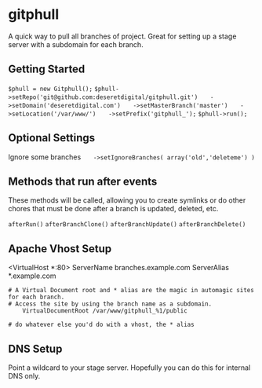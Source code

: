 gitphull
========

A quick way to pull all branches of project. Great for setting up a stage server with a subdomain for each branch.

Getting Started
--------

`$phull = new Gitphull();`
`$phull->setRepo('git@github.com:deseretdigital/gitphull.git')`
`   ->setDomain('deseretdigital.com')`
`   ->setMasterBranch('master')`
`   ->setLocation('/var/www/')`
`   ->setPrefix('gitphull_');`
`$phull->run();`

Optional Settings
--------

Ignore some branches
`   ->setIgnoreBranches( array('old','deleteme') )`

Methods that run after events
--------

These methods will be called, allowing you to create symlinks or do other chores that must be done after a branch is updated, deleted, etc.

`afterRun()`
`afterBranchClone()`
`afterBranchUpdate()`
`afterBranchDelete()`


Apache Vhost Setup
--------
<VirtualHost *:80>
        ServerName branches.example.com
        ServerAlias *.example.com
	
	# A Virtual Document root and * alias are the magic in automagic sites for each branch.
	# Access the site by using the branch name as a subdomain.
        VirtualDocumentRoot /var/www/gitphull_%1/public

	# do whatever else you'd do with a vhost, the * alias

</VirtualHost>

DNS Setup
--------
Point a wildcard to your stage server. Hopefully you can do this for internal DNS only.
